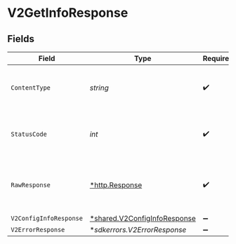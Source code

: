 # V2GetInfoResponse


## Fields

| Field                                                                              | Type                                                                               | Required                                                                           | Description                                                                        |
| ---------------------------------------------------------------------------------- | ---------------------------------------------------------------------------------- | ---------------------------------------------------------------------------------- | ---------------------------------------------------------------------------------- |
| `ContentType`                                                                      | *string*                                                                           | :heavy_check_mark:                                                                 | HTTP response content type for this operation                                      |
| `StatusCode`                                                                       | *int*                                                                              | :heavy_check_mark:                                                                 | HTTP response status code for this operation                                       |
| `RawResponse`                                                                      | [*http.Response](https://pkg.go.dev/net/http#Response)                             | :heavy_check_mark:                                                                 | Raw HTTP response; suitable for custom response parsing                            |
| `V2ConfigInfoResponse`                                                             | [*shared.V2ConfigInfoResponse](../../../pkg/models/shared/v2configinforesponse.md) | :heavy_minus_sign:                                                                 | OK                                                                                 |
| `V2ErrorResponse`                                                                  | **sdkerrors.V2ErrorResponse*                                                       | :heavy_minus_sign:                                                                 | Error                                                                              |